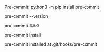 Pre-commit:
python3 -m pip install pre-commit

pre-commit --version

pre-commit 3.5.0


 pre-commit install

pre-commit installed at .git/hooks/pre-commit
